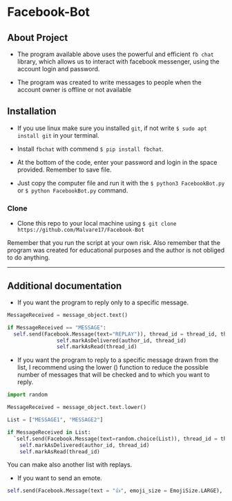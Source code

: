 
# Facebook-Bot

## About Project
- The program available above uses the powerful and efficient `fb chat` library, which allows us to interact with facebook messenger, using the account login and password.

- The program was created to write messages to people when the account owner is offline or not available

## Installation

- If you use linux make sure you installed `git`, if not write `$ sudo apt install git` in your terminal.

- Install `fbchat` with commend `$ pip install fbchat`.

- At the bottom of the code, enter your password and login in the space provided. Remember to save file.

- Just copy the computer file and run it with the `$ python3 FacebookBot.py` or `$ python FacebookBot.py` command.

### Clone

- Clone this repo to your local machine using `$ git clone https://github.com/Malvare17/Facebook-Bot`

Remember that you run the script at your own risk. Also remember that the program was created for educational purposes and the author is not obliged to do anything.

---

## Additional documentation

- If you want the program to reply only to a specific message.
```python
MessageReceived = message_object.text()

if MessageReceived == "MESSAGE":                
  self.send(Facebook.Message(text="REPLAY")), thread_id = thread_id, thread_type = thread_type)
                self.markAsDelivered(author_id, thread_id)
                self.markAsRead(thread_id)
```

- If you want the program to reply to a specific message drawn from the list, I recommend using the lower () function to reduce the possible number of messages that will be checked and to which you want to reply.

```python
import random

MessageReceived = message_object.text.lower()

List = ["MESSAGE1", "MESSAGE2"]

if MessageReceived in List:             
  `self.send(Facebook.Message(text=random.choice(List)), thread_id = thread_id, thread_type = thread_type)
    self.markAsDelivered(author_id, thread_id)
    self.markAsRead(thread_id)
```
You can make also another list with replays.

- If you want to send an emote.

```python          
self.send(Facebook.Message(text = "👍", emoji_size = EmojiSize.LARGE), thread_id = thread_id, thread_type = thread_type)
```

